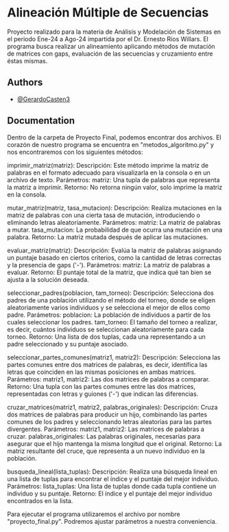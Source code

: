 
# Alineación Múltiple de Secuencias

Proyecto realizado para la materia de Análisis y Modelación de Sistemas en el periodo Ene-24 a Ago-24 impartida por el Dr. Ernesto Rios Willars.
El programa busca realizar un alineamiento aplicando métodos de mutación de matrices con gaps, evaluación de las secuencias y cruzamiento entre éstas mismas.


## Authors

- [@GerardoCasten3](https://www.github.com/GerardoCasten3)


## Documentation
Dentro de la carpeta de Proyecto Final, podemos encontrar dos archivos. El corazón de nuestro programa se encuentra en "metodos_algoritmo.py" y nos encontraremos con los siguientes métodos:

imprimir_matriz(matriz):
Descripción: Este método imprime la matriz de palabras en el formato adecuado para visualizarla en la consola o en un archivo de texto.
Parámetros:
matriz: Una tupla de palabras que representa la matriz a imprimir.
Retorno: No retorna ningún valor, solo imprime la matriz en la consola.

mutar_matriz(matriz, tasa_mutacion):
Descripción: Realiza mutaciones en la matriz de palabras con una cierta tasa de mutación, introduciendo o eliminando letras aleatoriamente.
Parámetros:
matriz: La matriz de palabras a mutar.
tasa_mutacion: La probabilidad de que ocurra una mutación en una palabra.
Retorno: La matriz mutada después de aplicar las mutaciones.

evaluar_matriz(matriz):
Descripción: Evalúa la matriz de palabras asignando un puntaje basado en ciertos criterios, como la cantidad de letras correctas y la presencia de gaps ('-').
Parámetros:
matriz: La matriz de palabras a evaluar.
Retorno: El puntaje total de la matriz, que indica qué tan bien se ajusta a la solución deseada.

seleccionar_padres(poblacion, tam_torneo):
Descripción: Selecciona dos padres de una población utilizando el método del torneo, donde se eligen aleatoriamente varios individuos y se selecciona el mejor de ellos como padre.
Parámetros:
poblacion: La población de individuos a partir de los cuales seleccionar los padres.
tam_torneo: El tamaño del torneo a realizar, es decir, cuántos individuos se seleccionan aleatoriamente para cada torneo.
Retorno: Una lista de dos tuplas, cada una representando a un padre seleccionado y su puntaje asociado.

seleccionar_partes_comunes(matriz1, matriz2):
Descripción: Selecciona las partes comunes entre dos matrices de palabras, es decir, identifica las letras que coinciden en las mismas posiciones en ambas matrices.
Parámetros:
matriz1, matriz2: Las dos matrices de palabras a comparar.
Retorno: Una tupla con las partes comunes entre las dos matrices, representadas con letras y guiones ('-') que indican las diferencias.

cruzar_matrices(matriz1, matriz2, palabras_originales):
Descripción: Cruza dos matrices de palabras para producir un hijo, combinando las partes comunes de los padres y seleccionando letras aleatorias para las partes divergentes.
Parámetros:
matriz1, matriz2: Las matrices de palabras a cruzar.
palabras_originales: Las palabras originales, necesarias para asegurar que el hijo mantenga la misma longitud que el original.
Retorno: La matriz resultante del cruce, que representa a un nuevo individuo en la población.

busqueda_lineal(lista_tuplas):
Descripción: Realiza una búsqueda lineal en una lista de tuplas para encontrar el índice y el puntaje del mejor individuo.
Parámetros:
lista_tuplas: Una lista de tuplas donde cada tupla contiene un individuo y su puntaje.
Retorno: El índice y el puntaje del mejor individuo encontrados en la lista.

Para ejecutar el programa utilizaremos el archivo por nombre "proyecto_final.py". Podremos ajustar parámetros a nuestra conveniencia.

